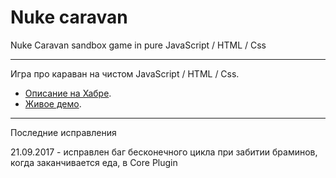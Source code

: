 # Nuke caravan
Nuke Caravan sandbox game in pure JavaScript / HTML / Css
***
Игра про  караван на чистом JavaScript / HTML / Css. 
+ [Описание на Хабре](https://habrahabr.ru/post/336724/).
+ [Живое демо](skachat-besplatno.ru/gamelab/zoolander/).
***
Последние исправления

21.09.2017 - исправлен баг бесконечного цикла при забитии браминов, когда заканчивается еда, в Core Plugin
